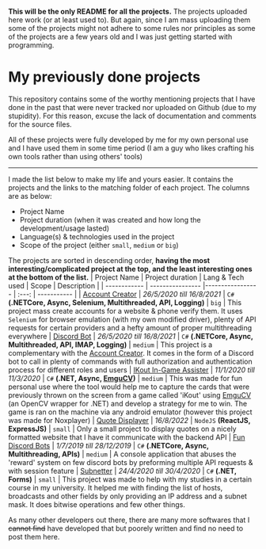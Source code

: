 **This will be the only README for all the projects.** The projects uploaded here work (or at least used to). But again, since I am mass uploading them some of the projects might not adhere to some rules nor principles as some of the projects are a few years old and I was just getting started with programming.


# My previously done projects

This repository contains some of the worthy mentioning projects that I have done in the past that were never tracked nor uploaded on Github (due to my stupidity). For this reason, excuse the lack of documentation and comments for the source files.

All of these projects were fully developed by me for my own personal use and I have used them in some time period (I am a guy who likes crafting his own tools rather than using others' tools)

---  

I made the list below to make my life and yours easier. It contains the projects and the links to the matching folder of each project.
The columns are as below:
- Project Name
- Project duration (when it was created and how long the development/usage lasted)
- Language(s) & technologies used in the project
- Scope of the project (either `small`, `medium` or `big`)

The projects are sorted in descending order, **having the most interesting/complicated project at the top, and the least interesting ones at the bottom of the list.**
| Project Name | Project duration | Lang & Tech used | Scope | Description |
| ------------ | ---------------- |----------------- | :---: | ----------- |
| [Account Creator](Blizzard%20Account%20Creator/) | _26/5/2020 till 16/8/2021_ | `C#` **(.NETCore, Async, Selenium, Multithreaded, API, Logging)** | `big` | This project mass create accounts for a website & phone verify them. It uses `Selenium` for browser emulation (with my own modified driver), plenty of API requests for certain providers and a hefty amount of proper multithreading everywhere
| [Discord Bot](COD_Discord_Bot/) | _26/5/2020 till 16/8/2021_ | `C#` **(.NETCore, Async, Multithreaded, API, IMAP, Logging)** | `medium` | This project is a complementary with the [Account Creator](Blizzard%20Account%20Creator/). It comes in the form of a Discord bot to call in plenty of commands with full authorization and authentication process for different roles and users
| [IKout In-Game Assister](ikout_assister/) | _11/1/2020 till 11/3/2020_ | `C#` **(.NET, Async, [EmguCV](https://github.com/emgucv/emgucv))** | `medium` | This was made for fun personal use where the tool would help me to capture the cards that were previously thrown on the screen from a game called 'iKout' using [EmguCV](https://github.com/emgucv/emgucv) (an OpenCV wrapper for .NET) and develop a strategy for me to win. The game is ran on the machine via any android emulator (however this project was made for Noxplayer)
| [Quote Displayer](QuoteDisplayer/) | _16/8/2022_ | `NodeJS` **(ReactJS, ExpressJS)** | `small` | Only a small project to display quotes on a nicely formatted website that I have it communicate with the backend API
| [Fun Discord Bots](Discord%20Bots/) | _1/7/2019 till 28/12/2019_ | `C#` **(.NETCore, Async, Multithreading, APIs)** | `medium` | A console application that abuses the 'reward' system on few discord bots by preforming multiple API requests & with session feature
| [Subnetter](Subnetter/) | _24/4/2020 till 30/4/2020_ | `C#` **(.NET, Forms)** | `small` | This project was made to help with my studies in a certain course in my university. It helped me with finding the list of hosts, broadcasts and other fields by only providing an IP address and a subnet mask. It does bitwise operations and few other things.

As many other developers out there, there are many more softwares that I ~~cannot find~~ have developed that but poorely written and find no need to post them here.